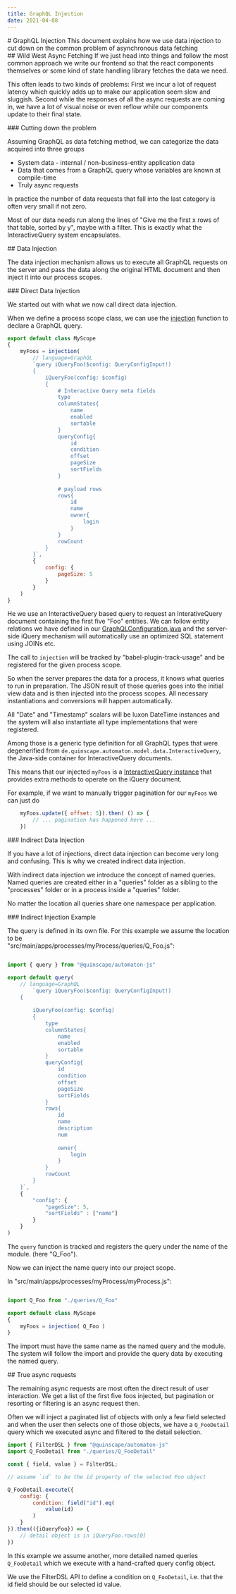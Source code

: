```yaml
---
title: GraphQL Injection 
date: 2021-04-08
---
```


<section>
# GraphQL Injection
This document explains how we use data injection to cut down on the common problem of asynchronous data fetching
</section>

<section>
## Wild West Async Fetching
If we just head into things and follow the most common approach we write our frontend so that the react components 
themselves or some kind of state handling library fetches the data we need.

This often leads to two kinds of problems: First we incur a lot of request latency which quickly adds up to make our 
application seem slow and sluggish. Second while the responses of all the async requests are coming in, we have a lot of 
visual noise or even reflow while our components update to their final state.
</section>

<section>
### Cutting down the problem

Assuming GraphQL as data fetching method, we can categorize the data acquired into three groups

 * System data - internal / non-business-entity application data 
 * Data that comes from a GraphQL query whose variables are known at compile-time
 * Truly async requests
                       
In practice the number of data requests that fall into the last category is often very small if not zero.

Most of our data needs run along the lines of "Give me the first x rows of that table, sorted by y", maybe
with a filter. This is exactly what the InteractiveQuery system encapsulates.
                                                 
<InjectionDiagram/>
</section>

<section>
## Data Injection

The data injection mechanism allows us to execute all GraphQL requests on the server and pass the data along the original
HTML document and then inject it into our process scopes. 
</section>

<section>
### Direct Data Injection

We started out with what we now call direct data injection.
                                
When we define a process scope class, we can use the [injection](/declarative-api#injection) function to declare a GraphQL query.

```js
export default class MyScope
{
    myFoos = injection(
        // language=GraphQL
        `query iQueryFoo($config: QueryConfigInput!)
        {
            iQueryFoo(config: $config)
            {
                # Interactive Query meta fields
                type
                columnStates{
                    name
                    enabled
                    sortable
                }
                queryConfig{
                    id
                    condition
                    offset
                    pageSize
                    sortFields
                }
                
                # payload rows
                rows{
                    id
                    name
                    owner{
                        login
                    }
                }
                rowCount
            }
        }`,
        {
            config: {
                pageSize: 5
            }
        }
    )
}       
```
    
He we use an InteractiveQuery based query to request an InterativeQuery document containing the first five "Foo" entities. 
We can follow entity relations we have defined in our [GraphQLConfiguration.java](/graphql-config) and the server-side 
iQuery mechanism will automatically use an optimized SQL statement using JOINs etc.

The call to `injection` will be tracked by "babel-plugin-track-usage" and be registered for the given process scope.

So when the server prepares the data for a process, it knows what queries to run in preparation. The JSON result of those
queries goes into the initial view data and is then injected into the process scopes. All necessary instantiations and
conversions will happen automatically. 

All "Date" and "Timestamp" scalars will be luxon DateTime instances and the system will also instantiate all type 
implementations that were registered.

Among those is a generic type definition for all GraphQL types that were degenerified from 
`de.quinscape.automaton.model.data.InteractiveQuery`, the Java-side container for InteractiveQuery documents.

This means that our injected `myFoos` is a 
[InteractiveQuery instance](https://github.com/quinscape/automaton-js/blob/master/src/model/InteractiveQuery.js) that
provides extra methods to operate on the iQuery document.

For example, if we want to manually trigger pagination for our `myFoos` we can just do

```js
    myFoos.update({ offset: 5}).then( () => { 
        // ... pagination has happened here ... 
    })
```
</section>

<section>
### Indirect Data Injection

If you have a lot of injections, direct data injection can become very long and confusing. This is why we created indirect
data injection.

With indirect data injection we introduce the concept of named queries. Named queries are created either in a "queries" 
folder as a sibling to the "processes" folder or in a process inside a "queries" folder.

No matter the location all queries share one namespace per application. 
</section>

<section>
### Indirect Injection Example
                                                        
The query is defined in its own file. For this example we assume the location to be  
"src/main/apps/processes/myProcess/queries/Q_Foo.js":

```js

import { query } from "@quinscape/automaton-js"

export default query(
    // language=GraphQL
        `query iQueryFoo($config: QueryConfigInput!)
    {
        
        iQueryFoo(config: $config)
        {
            type
            columnStates{
                name
                enabled
                sortable
            }
            queryConfig{
                id
                condition
                offset
                pageSize
                sortFields
            }
            rows{
                id
                name
                description
                num
                
                owner{
                    login
                }
            }
            rowCount
        }
    }`,
    {
        "config": {
            "pageSize": 5,
            "sortFields" : ["name"]
        }
    }
)
```

The `query` function is tracked and registers the query under the name of the module. (here "Q_Foo").                                                    

Now we can inject the name query into our project scope.

In "src/main/apps/processes/myProcess/myProcess.js": 


```js

import Q_Foo from "./queries/Q_Foo"

export default class MyScope
{
    myFoos = injection( Q_Foo )
}       
```
                             
The import must have the same name as the named query and the module. The system will follow the import and provide
the query data by executing the named query.
</section>

<section>
## True async requests

The remaining async requests are most often the direct result of user interaction. We get a list of the first five foos injected,
but pagination or resorting or filtering is an async request then. 

Often we will inject a paginated list of objects with only a few field selected and when the user then selects one
of those objects, we have a `Q_FooDetail` query which we executed async and filtered to the detail selection.


```js
import { FilterDSL } from "@quinscape/automaton-js"
import Q_FooDetail from "./queries/Q_FooDetail"

const { field, value } = FilterDSL;

// assume `id` to be the id property of the selected Foo object

Q_FooDetail.execute({
    config: {
        condition: field("id").eq(
            value(id)
        )
    }
}).then(({iQueryFoo}) => {
    // detail object is in iQueryFoo.rows[0]
})

```

In this example we assume another, more detailed named queries `Q_FooDetail` which we execute with a hand-crafted query
config object.

We use the FilterDSL API to define a condition on `Q_FooDetail`, i.e. that the id field should be our selected id value.
</section>